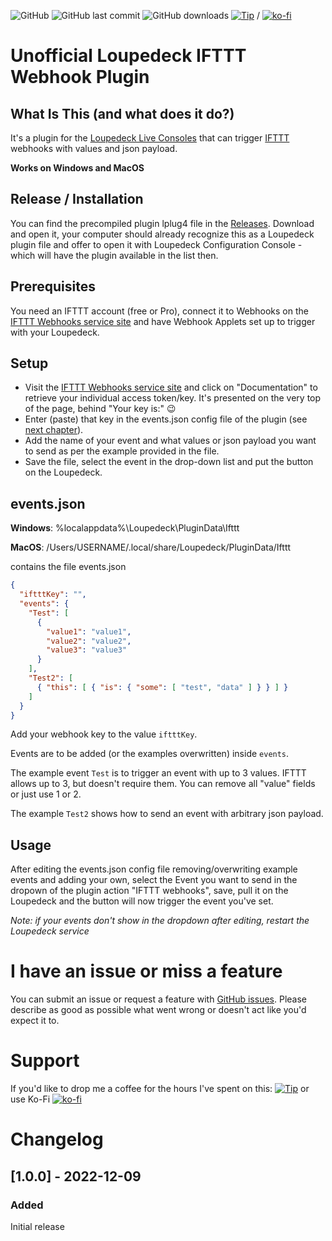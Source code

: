 ﻿ ![GitHub](https://img.shields.io/github/license/shells-dw/loupedeck-pihole)
 ![GitHub last commit](https://img.shields.io/github/last-commit/shells-dw/loupedeck-pihole)
  ![GitHub downloads](https://img.shields.io/github/downloads/shells-dw/loupedeck-pihole/total)
 [![Tip](https://img.shields.io/badge/Donate-PayPal-green.svg)]( https://www.paypal.com/donate?hosted_button_id=8KXD334CCEEC2) / [![ko-fi](https://ko-fi.com/img/githubbutton_sm.svg)](https://ko-fi.com/Y8Y4CE9LH)


# Unofficial Loupedeck IFTTT Webhook Plugin


## What Is This (and what does it do?)

It's a plugin for the [Loupedeck Live Consoles][Loupedeck] that can trigger [IFTTT][IFTTT] webhooks with values and json payload.

**Works on Windows and MacOS**


## Release / Installation

You can find the precompiled plugin lplug4 file in the [Releases][Releases]. Download and open it, your computer should already recognize this as a Loupedeck plugin file and offer to open it with Loupedeck Configuration Console - which will have the plugin available in the list then.

## Prerequisites 

You need an IFTTT account (free or Pro), connect it to Webhooks on the [IFTTT Webhooks service site](https://ifttt.com/maker_webhooks) and have Webhook Applets set up to trigger with your Loupedeck.

## Setup

 - Visit the [IFTTT Webhooks service site](https://ifttt.com/maker_webhooks) and click on "Documentation" to retrieve your individual access token/key. It's presented on the very top of the page, behind "Your key is:" :wink:
 - Enter (paste) that key in the events.json config file of the plugin (see [next chapter](#events.json)).
 - Add the name of your event and what values or json payload you want to send as per the example provided in the file.
 - Save the file, select the event in the drop-down list and put the button on the Loupedeck.

## events.json
**Windows**: %localappdata%\Loupedeck\PluginData\Ifttt

**MacOS**: /Users/USERNAME/.local/share/Loupedeck/PluginData/Ifttt

contains the file events.json

```json
{
  "iftttKey": "",
  "events": {
    "Test": [
      {
        "value1": "value1",
        "value2": "value2",
        "value3": "value3"
      }
    ],
    "Test2": [
      { "this": [ { "is": { "some": [ "test", "data" ] } } ] }
    ]
  }
}
```
Add your webhook key to the value `iftttKey`.

Events are to be added (or the examples overwritten) inside `events`.

The example event `Test` is to trigger an event with up to 3 values. IFTTT allows up to 3, but doesn't require them. You can remove all "value" fields or just use 1 or 2.

The example `Test2` shows how to send an event with arbitrary json payload.


## Usage

After editing the events.json config file removing/overwriting example events and adding your own, select the Event you want to send in the dropown of the plugin action "IFTTT webhooks", save, pull it on the Loupedeck and the button will now trigger the event you've set.

_Note: if your events don't show in the dropdown after editing, restart the Loupedeck service_

# I have an issue or miss a feature

You can submit an issue or request a feature with [GitHub issues]. Please describe as good as possible what went wrong or doesn't act like you'd expect it to. 

# Support

If you'd like to drop me a coffee for the hours I've spent on this:
[![Tip](https://img.shields.io/badge/Donate-PayPal-green.svg)]( https://www.paypal.com/donate?hosted_button_id=8KXD334CCEEC2)
or use Ko-Fi [![ko-fi](https://ko-fi.com/img/githubbutton_sm.svg)](https://ko-fi.com/Y8Y4CE9LH)


# Changelog
## [1.0.0] - 2022-12-09
### Added
Initial release


<!-- Reference Links -->

[Loupedeck]: https://loupedeck.com "Loupedeck.com"
[Releases]: https://github.com/shells-dw/loupedeck-ifttt/releases "Releases"
[IFTTT]: https://ifttt.com "IFTTT"
[GitHub issues]: https://github.com/shells-dw/loupedeck-ifttt/issues "GitHub issues link"

